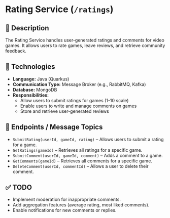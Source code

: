 # **Rating Service (`/ratings`)**

## 📌 **Description**

The Rating Service handles user-generated ratings and comments for video games. It allows users to rate games, leave reviews, and retrieve community feedback.

## 🔗 **Technologies**

- **Language:** Java (Quarkus)
- **Communication Type:** Message Broker (e.g., RabbitMQ, Kafka)
- **Database:** MongoDB
- **Responsibilities:**
  - Allow users to submit ratings for games (1-10 scale)
  - Enable users to write and manage comments on games
  - Store and retrieve user-generated reviews

## 📂 **Endpoints / Message Topics**

- `SubmitRating(userId, gameId, rating)` – Allows users to submit a rating for a game.
- `GetRatings(gameId)` – Retrieves all ratings for a specific game.
- `SubmitComment(userId, gameId, comment)` – Adds a comment to a game.
- `GetComments(gameId)` – Retrieves all comments for a specific game.
- `DeleteComment(userId, commentId)` – Allows a user to delete their comment.

## ✅ **TODO**

- Implement moderation for inappropriate comments.
- Add aggregation features (average rating, most liked comments).
- Enable notifications for new comments or replies.

